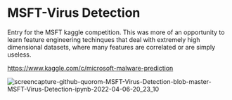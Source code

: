 # MSFT-Virus Detection
Entry for the MSFT kaggle competition. This was more of an opportunity to learn feature engineering
techinques that deal with extremely high dimensional datasets, where many features are correlated or
are simply useless. 

https://www.kaggle.com/c/microsoft-malware-prediction

![screencapture-github-quorom-MSFT-Virus-Detection-blob-master-MSFT-Virus-Detection-ipynb-2022-04-06-20_23_10](https://user-images.githubusercontent.com/8800441/162113968-945196bb-bf2f-49a2-8045-a9eed67fad0f.png)
